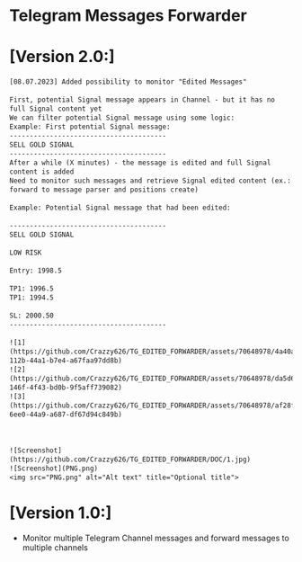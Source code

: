 # Telegram Messages Forwarder

# [Version 2.0:]

    [08.07.2023] Added possibility to monitor "Edited Messages"

    First, potential Signal message appears in Channel - but it has no full Signal content yet
    We can filter potential Signal message using some logic:
    Example: First potential Signal message:
    ---------------------------------------
    SELL GOLD SIGNAL
    ---------------------------------------
    After a while (X minutes) - the message is edited and full Signal content is added
    Need to monitor such messages and retrieve Signal edited content (ex.: forward to message parser and positions create)

    Example: Potential Signal message that had been edited:

    ---------------------------------------
    SELL GOLD SIGNAL

    LOW RISK

    Entry: 1998.5

    TP1: 1996.5
    TP1: 1994.5

    SL: 2000.50
    ---------------------------------------

    ![1](https://github.com/Crazzy626/TG_EDITED_FORWARDER/assets/70648978/4a40a1ce-112b-44a1-b7e4-a67faa97dd8b)
    ![2](https://github.com/Crazzy626/TG_EDITED_FORWARDER/assets/70648978/da5d6c46-146f-4f43-bd0b-9f5aff739082)
    ![3](https://github.com/Crazzy626/TG_EDITED_FORWARDER/assets/70648978/af28ff47-6ee0-44a9-a687-df67d94c849b)


   
    ![Screenshot](https://github.com/Crazzy626/TG_EDITED_FORWARDER/DOC/1.jpg)
    ![Screenshot](PNG.png)
    <img src="PNG.png" alt="Alt text" title="Optional title">


# [Version 1.0:]

- Monitor multiple Telegram Channel messages and forward messages to multiple channels 

